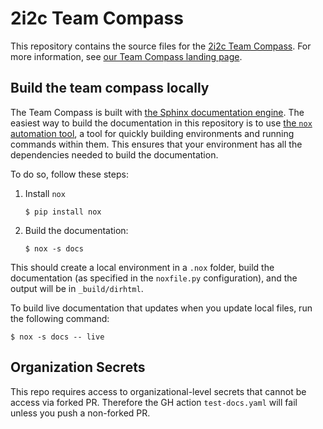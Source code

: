# 2i2c Team Compass

This repository contains the source files for the [2i2c Team Compass](https://team-compass.2i2c.org).
For more information, see [our Team Compass landing page](https://team-compass.2i2c.org).

## Build the team compass locally

The Team Compass is built with [the Sphinx documentation engine](https://sphinx-doc.org).
The easiest way to build the documentation in this repository is to use [the `nox` automation tool](https://nox.thea.codes/), a tool for quickly building environments and running commands within them.
This ensures that your environment has all the dependencies needed to build the documentation.

To do so, follow these steps:

1. Install `nox`

   ```console
   $ pip install nox
   ```
2. Build the documentation:

   ```console
   $ nox -s docs
   ```

This should create a local environment in a `.nox` folder, build the documentation (as specified in the `noxfile.py` configuration), and the output will be in `_build/dirhtml`.

To build live documentation that updates when you update local files, run the following command:

```console
$ nox -s docs -- live
```

## Organization Secrets

This repo requires access to organizational-level secrets that cannot be access via forked PR. Therefore the GH action `test-docs.yaml` will fail unless you push a non-forked PR.
